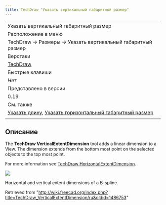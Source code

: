 ```yaml
---
title: TechDraw "Указать вертикальный габаритный размер"
---
```

|  |
| --- |
| Указать вертикальный габаритный размер |
| Расположение в меню |
| TechDraw → Размеры → Указать вертикальный габаритный размер |
| Верстаки |
| [TechDraw](/TechDraw_Workbench/ru "TechDraw Workbench/ru") |
| Быстрые клавиши |
| *Нет* |
| Представлено в версии |
| 0.19 |
| См. также |
| [Указать длину](/TechDraw_LengthDimension/ru "TechDraw LengthDimension/ru"), [Указать горизонтальный габаритный размер](/TechDraw_HorizontalExtentDimension/ru "TechDraw HorizontalExtentDimension/ru") |
|  |

## Описание

The **TechDraw VerticalExtentDimension** tool adds a linear dimension to a View. The dimension extends from the bottom most point on the selected objects to the top most point.

For more information see [TechDraw HorizontalExtentDimension](/TechDraw_HorizontalExtentDimension "TechDraw HorizontalExtentDimension").

![](/images/TechDraw_Dimension_Horizontal_Extent_example.png)

Horizontal and vertical extent dimensions of a B-spline

Retrieved from "<http://wiki.freecad.org/index.php?title=TechDraw_VerticalExtentDimension/ru&oldid=1486753>"